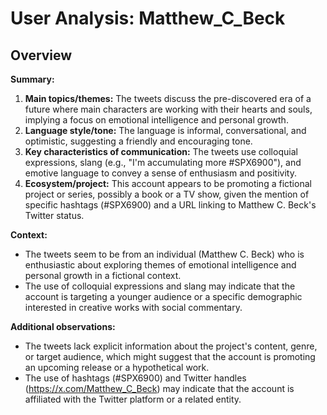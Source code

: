 # User Analysis: Matthew_C_Beck

## Overview

**Summary:**

1. **Main topics/themes:** The tweets discuss the pre-discovered era of a future where main characters are working with their hearts and souls, implying a focus on emotional intelligence and personal growth.
2. **Language style/tone:** The language is informal, conversational, and optimistic, suggesting a friendly and encouraging tone.
3. **Key characteristics of communication:** The tweets use colloquial expressions, slang (e.g., "I'm accumulating more #SPX6900"), and emotive language to convey a sense of enthusiasm and positivity.
4. **Ecosystem/project:** This account appears to be promoting a fictional project or series, possibly a book or a TV show, given the mention of specific hashtags (#SPX6900) and a URL linking to Matthew C. Beck's Twitter status.

**Context:**

* The tweets seem to be from an individual (Matthew C. Beck) who is enthusiastic about exploring themes of emotional intelligence and personal growth in a fictional context.
* The use of colloquial expressions and slang may indicate that the account is targeting a younger audience or a specific demographic interested in creative works with social commentary.

**Additional observations:**

* The tweets lack explicit information about the project's content, genre, or target audience, which might suggest that the account is promoting an upcoming release or a hypothetical work.
* The use of hashtags (#SPX6900) and Twitter handles (https://x.com/Matthew_C_Beck) may indicate that the account is affiliated with the Twitter platform or a related entity.